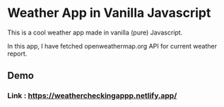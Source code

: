 # Weather App in Vanilla Javascript

This is a cool weather app made in vanilla (pure) Javascript.

In this app, I have fetched openweathermap.org API for current weather report.

## Demo

### Link : https://weathercheckingappp.netlify.app/
